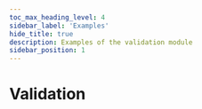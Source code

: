 ```yaml
---
toc_max_heading_level: 4
sidebar_label: 'Examples'
hide_title: true
description: Examples of the validation module
sidebar_position: 1
---
```


# Validation
